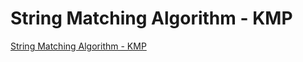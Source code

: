 # String Matching Algorithm - KMP
[String Matching Algorithm - KMP](https://aiwithcloud.com/2022/09/16/string_matching_algorithm___kmp/)